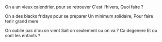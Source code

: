 On a un vieux calendrier,
pour se retrouver
C'est l'hivers,
Quoi faire ?

On a des blacks fridays
pour se preparer
Un minimum solidaire,
Pour faire tenir grand mere

On oublie pas d'ou on vient
Sait on seulement ou on va ?
Ca degenere
Et ou sont les enfants ?


